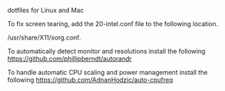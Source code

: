 dotfiles for Linux and Mac

To fix screen tearing,
add the 20-intel.conf file to the following location.

/usr/share/X11/xorg.conf.

To automatically detect monitor and resolutions install the following
https://github.com/phillipberndt/autorandr

To handle automatic CPU scaling and power management install the following
https://github.com/AdnanHodzic/auto-cpufreq
